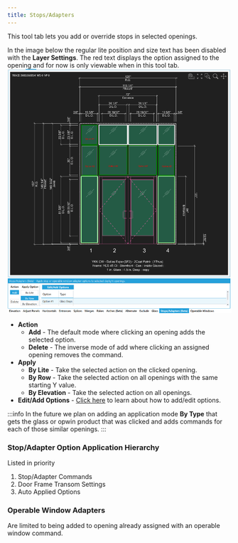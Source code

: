 ```yaml
---
title: Stops/Adapters
---
```


This tool tab lets you add or override stops in selected openings.




In the image below the regular lite position and size text has been disabled with the **Layer Settings**.
The red text displays the option assigned to the opening and for now is only viewable when in this tool tab.
![img](../../static/screenshots/sao-tooltab.png)
- **Action**
    - **Add** - The default mode where clicking an opening adds the selected option.
    - **Delete** - The inverse mode of add where clicking an assigned opening removes the command.
- **Apply**
    - **By Lite** - Take the selected action on the clicked opening.
    - **By Row** - Take the selected action on all openings with the same starting Y value.
    - **By Elevation** - Take the selected action on all openings.
- **Edit/Add Options** - [Click here](../components/stops-op-win-adapter-options.md) to learn about how to add/edit options.

:::info
In the future we plan on adding an application mode **By Type** that gets the glass or opwin product that was clicked  and adds commands for each of those similar openings.
:::



<!-- show that op windows adaptors are restricted in application -->
<!-- show the override hierarchy -->

### Stop/Adapter Option Application Hierarchy

Listed in priority

1. Stop/Adapter Commands
2. Door Frame Transom Settings
3. Auto Applied Options

### Operable Window Adapters

Are limited to being added to opening already assigned with an operable window command.